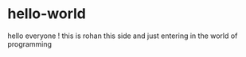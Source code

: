 # hello-world

hello everyone !
this is rohan this side and just entering in the world of programming 
